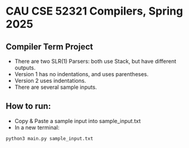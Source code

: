 # CAU CSE 52321 Compilers, Spring 2025

## Compiler Term Project
- There are two SLR(1) Parsers: both use Stack, but have different outputs.
- Version 1 has no indentations, and uses parentheses.
- Version 2 uses indentations.
- There are several sample inputs.

## How to run:
- Copy & Paste a sample input into sample_input.txt
- In a new terminal:
```bash
python3 main.py sample_input.txt
```